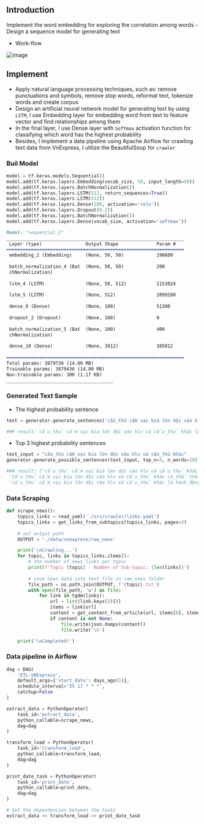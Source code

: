 ## Introduction
Implement the word embedding for exploring the correlation among words - Design a sequence model for generating text

* Work-flow

![image](https://github.com/Narius2030/Vietnamese-Text-Generator/assets/94912102/a7d6e12a-266f-42d9-8452-aade83844dbd)

## Implement
- Apply natural language processing techniques, such as: remove punctuations and symbols, remove stop words, reformat text, tokenize words and create corpus
- Design an artificial neural network model for generating text by using `LSTM`, I use Embedding layer for embedding word from text to feature vector and find relationships among them
- In the final layer, I use Dense layer with `Softmax` activation function for classifying which word has the highest probability
- Besides, I implement a data pipeline using Apache Airflow for crawling text data from VnExpress, I utilize the BeautifulSoup for `crawler`

### Buil Model
```python
model = tf.keras.models.Sequential()
model.add(tf.keras.layers.Embedding(vocab_size, 50, input_length=50))
model.add(tf.keras.layers.BatchNormalization())
model.add(tf.keras.layers.LSTM(512, return_sequences=True))
model.add(tf.keras.layers.LSTM(512))
model.add(tf.keras.layers.Dense(100, activation='relu'))
model.add(tf.keras.layers.Dropout(0.2))
model.add(tf.keras.layers.BatchNormalization())
model.add(tf.keras.layers.Dense(vocab_size, activation='softmax'))
```
```markdown
Model: "sequential_2"
_________________________________________________________________
 Layer (type)                Output Shape              Param #   
=================================================================
 embedding_2 (Embedding)     (None, 50, 50)            190600    
                                                                 
 batch_normalization_4 (Bat  (None, 50, 50)            200       
 chNormalization)                                                
                                                                 
 lstm_4 (LSTM)               (None, 50, 512)           1153024   
                                                                 
 lstm_5 (LSTM)               (None, 512)               2099200   
                                                                 
 dense_9 (Dense)             (None, 100)               51300     
                                                                 
 dropout_2 (Dropout)         (None, 100)               0         
                                                                 
 batch_normalization_5 (Bat  (None, 100)               400       
 chNormalization)                                                
                                                                 
 dense_10 (Dense)            (None, 3812)              385012    
                                                                 
=================================================================
Total params: 3879736 (14.80 MB)
Trainable params: 3879436 (14.80 MB)
Non-trainable params: 300 (1.17 KB)
_______________________________________
```

### Generated Text Sample
- The highest probability sentence
```python
text = generator.generate_sentences('cầu_thủ cầm vại bia lớn dội vào hlv và cầu_thủ khác', 20)

### result: cầu_thủ cầm vại bia lớn dội vào hlv và cầu_thủ khác là hành_động ăn_mừng thường thấy sau khi giành bundesliga tối 144 nếu thắng werder bremen trên sân_nhà leverkusen sẽ đủ
```

- Top 3 highest probability sentences
```python
text_input = "cầu_thủ cầm vại bia lớn dội vào hlv và cầu_thủ khác"
generator.generate_possible_sentences(text_input, top_n=3, n_words=20)

### result: ['cầu_thủ cầm vại bia lớn dội vào hlv và cầu_thủ khác đã chơi giúp họ giành danh_hiệu atp ở anfield nhất tại world_cup qua anh từng giành nhiều danh_hiệu tập_thể lớn cũng',
 'cầu_thủ cầm vại bia lớn dội vào hlv và cầu_thủ khác có_thể thắng sẽ luôn được từng kéo_dài nhiều hơn alonso từng có alonso có_thể lập lại bundesliga leverkusen đang kém bayer',
 'cầu_thủ cầm vại bia lớn dội vào hlv và cầu_thủ khác là hành_động ăn_mừng thường thấy sau khi giành bundesliga tối 144 nếu thắng werder bremen trên sân_nhà leverkusen sẽ đủ điểm']
```

### Data Scraping
```python
def scrape_news():
    topics_links = read_yaml('./src/crawler/links.yaml')
    topics_links = get_links_from_subtopics(topics_links, pages=3)
        
    # set output path
    OUTPUT = './data/vnexpress/raw_news'

    print('\nCrawling...')
    for topic, links in topics_links.items():
        # the number of news links per topic
        print(f'Topic {topic} - Number of Sub-topic: {len(links)}')
        
        # save news data into text file in raw_news folder
        file_path = os.path.join(OUTPUT, f'{topic}.txt')
        with open(file_path, 'w') as file:
            for link in tqdm(links):
                url = list(link.keys())[0]
                items = link[url]
                content = get_content_from_article(url, items[0], items[1], topic)
                if content is not None:
                    file.write(json.dumps(content))
                    file.write('\n')

    print('\nCompleted!')
```

### Data pipeline in Airflow
```python
dag = DAG(
    'ETL-VNExpress',
    default_args={'start_date': days_ago(1)},
    schedule_interval='55 17 * * *',
    catchup=False
)

extract_data = PythonOperator(
    task_id='extract_data',
    python_callable=scrape_news,
    dag=dag
)

transform_load = PythonOperator(
    task_id='transform_load',
    python_callable=transform_load,
    dag=dag
)

print_date_task = PythonOperator(
    task_id='print_date',
    python_callable=print_date,
    dag=dag
)

# Set the dependencies between the tasks
extract_data >> transform_load >> print_date_task
```

